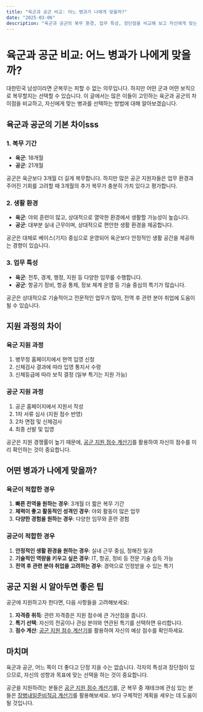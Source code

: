 ```yaml
---
title: "육군과 공군 비교: 어느 병과가 나에게 맞을까?"
date: "2025-03-06"
description: "육군과 공군의 복무 환경, 업무 특성, 장단점을 비교해 보고 자신에게 맞는 병과를 선택하는 방법을 알아봅니다."
---
```


# 육군과 공군 비교: 어느 병과가 나에게 맞을까?

대한민국 남성이라면 군복무는 피할 수 없는 의무입니다. 하지만 어떤 군과 어떤 보직으로 복무할지는 선택할 수 있습니다. 이 글에서는 많은 이들이 고민하는 육군과 공군의 차이점을 비교하고, 자신에게 맞는 병과를 선택하는 방법에 대해 알아보겠습니다.

## 육군과 공군의 기본 차이sss

### 1. 복무 기간

- **육군**: 18개월
- **공군**: 21개월

공군은 육군보다 3개월 더 길게 복무합니다. 하지만 많은 공군 지원자들은 업무 환경과 주어진 기회를 고려할 때 3개월의 추가 복무가 충분히 가치 있다고 평가합니다.

### 2. 생활 환경

- **육군**: 야외 훈련이 많고, 상대적으로 열악한 환경에서 생활할 가능성이 높습니다.
- **공군**: 대부분 실내 근무이며, 상대적으로 편안한 생활 환경을 제공합니다.

공군은 대체로 베이스(기지) 중심으로 운영되어 육군보다 안정적인 생활 공간을 제공하는 경향이 있습니다.

### 3. 업무 특성

- **육군**: 전투, 경계, 행정, 지원 등 다양한 임무를 수행합니다.
- **공군**: 항공기 정비, 항공 통제, 정보 체계 운영 등 기술 중심의 특기가 많습니다.

공군은 상대적으로 기술적이고 전문적인 업무가 많아, 전역 후 관련 분야 취업에 도움이 될 수 있습니다.

## 지원 과정의 차이

### 육군 지원 과정

1. 병무청 홈페이지에서 현역 입영 신청
2. 신체검사 결과에 따라 입영 통지서 수령
3. 신체등급에 따라 보직 결정 (일부 특기는 지원 가능)

### 공군 지원 과정

1. 공군 홈페이지에서 지원서 작성
2. 1차 서류 심사 (지원 점수 반영)
3. 2차 면접 및 신체검사
4. 최종 선발 및 입영

공군은 지원 경쟁률이 높기 때문에, [공군 지원 점수 계산기](/scorecalculator)를 활용하여 자신의 점수를 미리 확인하는 것이 중요합니다.

## 어떤 병과가 나에게 맞을까?

### 육군이 적합한 경우

1. **빠른 전역을 원하는 경우**: 3개월 더 짧은 복무 기간
2. **체력이 좋고 활동적인 성격인 경우**: 야외 활동이 많은 업무
3. **다양한 경험을 원하는 경우**: 다양한 임무와 훈련 경험

### 공군이 적합한 경우

1. **안정적인 생활 환경을 원하는 경우**: 실내 근무 중심, 정해진 일과
2. **기술적인 역량을 키우고 싶은 경우**: IT, 항공, 정비 등 전문 기술 습득 가능
3. **전역 후 관련 분야 취업을 고려하는 경우**: 경력으로 인정받을 수 있는 특기

## 공군 지원 시 알아두면 좋은 팁

공군에 지원하고자 한다면, 다음 사항들을 고려해보세요:

1. **자격증 취득**: 관련 자격증은 지원 점수에 큰 가산점을 줍니다.
2. **특기 선택**: 자신의 전공이나 관심 분야와 연관된 특기를 선택하면 유리합니다.
3. **점수 계산**: [공군 지원 점수 계산기](/scorecalculator)를 활용하여 자신의 예상 점수를 확인하세요.

## 마치며

육군과 공군, 어느 쪽이 더 좋다고 단정 지을 수는 없습니다. 각자의 특성과 장단점이 있으므로, 자신의 성향과 목표에 맞는 선택을 하는 것이 중요합니다.

공군을 지원하려는 분들은 [공군 지원 점수 계산기](/scorecalculator)를, 군 복무 중 재테크에 관심 있는 분들은 [장병내일준비적금 계산기](/moneycalculator)를 활용해보세요. 보다 구체적인 계획을 세우는 데 도움이 될 것입니다. 